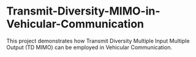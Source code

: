 # Transmit-Diversity-MIMO-in-Vehicular-Communication
This project demonstrates how Transmit Diversity Multiple Input Multiple Output (TD MIMO) can be employed in Vehicular Communication.
